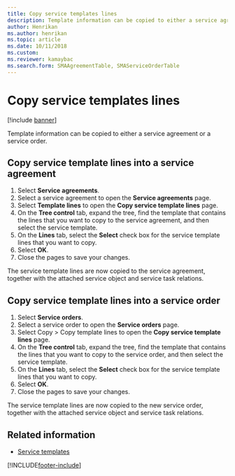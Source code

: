 ```yaml
---
title: Copy service templates lines 
description: Template information can be copied to either a service agreement or a service order. Learn about copy service template lines.
author: Henrikan
ms.author: henrikan
ms.topic: article
ms.date: 10/11/2018
ms.custom:
ms.reviewer: kamaybac
ms.search.form: SMAAgreementTable, SMAServiceOrderTable
---
```


# Copy service templates lines

[!include [banner](../includes/banner.md)]

Template information can be copied to either a service agreement or a service order.

## Copy service template lines into a service agreement

1. Select **Service agreements**.
2. Select a service agreement to open the **Service agreements** page.
3. Select **Template lines** to open the **Copy service template lines** page.
4. On the **Tree control** tab, expand the tree, find the template that contains the lines that you want to copy to the service agreement, and then select the service template.
5. On the **Lines** tab, select the **Select** check box for the service template lines that you want to copy.
6. Select **OK**.
7. Close the pages to save your changes.

The service template lines are now copied to the service agreement, together with the attached service object and service task relations.

## Copy service template lines into a service order

1. Select **Service orders**.
2. Select a service order to open the **Service orders** page.
3. Select Copy \> Copy template lines to open the **Copy service template lines** page.
4. On the **Tree control** tab, expand the tree, find the template that contains the lines that you want to copy to the service order, and then select the service template.
5. On the **Lines** tab, select the **Select** check box for the service template lines that you want to copy.
6. Select **OK**.
7. Close the pages to save your changes.

The service template lines are now copied to the new service order, together with the attached service object and service task relations.

## Related information

- [Service templates](service-template.md)

[!INCLUDE[footer-include](../../includes/footer-banner.md)]
